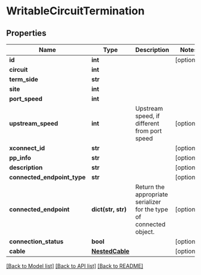 # WritableCircuitTermination

## Properties
Name | Type | Description | Notes
------------ | ------------- | ------------- | -------------
**id** | **int** |  | [optional] 
**circuit** | **int** |  | 
**term_side** | **str** |  | 
**site** | **int** |  | 
**port_speed** | **int** |  | 
**upstream_speed** | **int** | Upstream speed, if different from port speed | [optional] 
**xconnect_id** | **str** |  | [optional] 
**pp_info** | **str** |  | [optional] 
**description** | **str** |  | [optional] 
**connected_endpoint_type** | **str** |  | [optional] 
**connected_endpoint** | **dict(str, str)** |  Return the appropriate serializer for the type of connected object.  | [optional] 
**connection_status** | **bool** |  | [optional] 
**cable** | [**NestedCable**](NestedCable.md) |  | [optional] 

[[Back to Model list]](../README.md#documentation-for-models) [[Back to API list]](../README.md#documentation-for-api-endpoints) [[Back to README]](../README.md)


